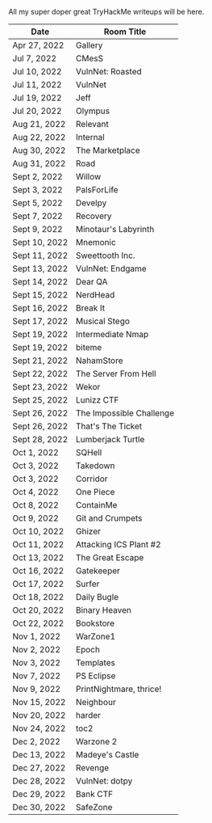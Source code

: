 All my super doper great TryHackMe writeups will be here.

Date	 	 | Room Title
-------------|------------------------
Apr 27, 2022 | Gallery
Jul 7, 2022	 | CMesS
Jul 10, 2022 | VulnNet: Roasted
Jul 11, 2022 | VulnNet
Jul 19, 2022 | Jeff
Jul 20, 2022 | Olympus
Aug 21, 2022 | Relevant
Aug 22, 2022 | Internal
Aug 30, 2022 | The Marketplace
Aug 31, 2022 | Road
Sept 2, 2022 | Willow
Sept 3, 2022 | PalsForLife
Sept 5, 2022 | Develpy
Sept 7, 2022 | Recovery
Sept 9, 2022 | Minotaur's Labyrinth
Sept 10, 2022| Mnemonic
Sept 11, 2022| Sweettooth Inc.
Sept 13, 2022| VulnNet: Endgame
Sept 14, 2022| Dear QA
Sept 15, 2022| NerdHead
Sept 16, 2022| Break It
Sept 17, 2022| Musical Stego
Sept 19, 2022| Intermediate Nmap
Sept 19, 2022| biteme
Sept 21, 2022| NahamStore
Sept 22, 2022| The Server From Hell
Sept 23, 2022| Wekor
Sept 25, 2022| Lunizz CTF
Sept 26, 2022| The Impossible Challenge
Sept 26, 2022| That's The Ticket
Sept 28, 2022| Lumberjack Turtle
Oct 1, 2022  | SQHell
Oct 3, 2022  | Takedown
Oct 3, 2022  | Corridor
Oct 4, 2022  | One Piece
Oct 8, 2022  | ContainMe
Oct 9, 2022  | Git and Crumpets
Oct 10, 2022 | Ghizer
Oct 11, 2022 | Attacking ICS Plant #2
Oct 13, 2022 | The Great Escape
Oct 16, 2022 | Gatekeeper
Oct 17, 2022 | Surfer
Oct 18, 2022 | Daily Bugle
Oct 20, 2022 | Binary Heaven
Oct 22, 2022 | Bookstore
Nov 1, 2022  | WarZone1
Nov 2, 2022  | Epoch
Nov 3, 2022  | Templates
Nov 7, 2022  | PS Eclipse
Nov 9, 2022  | PrintNightmare, thrice!
Nov 15, 2022 | Neighbour
Nov 20, 2022 | harder
Nov 24, 2022 | toc2
Dec 2, 2022  | Warzone 2
Dec 13, 2022 | Madeye's Castle
Dec 27, 2022 | Revenge
Dec 28, 2022 | VulnNet: dotpy
Dec 29, 2022 | Bank CTF
Dec 30, 2022 | SafeZone